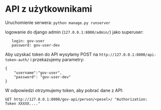 # API z użytkownikami

Uruchomienie serwera:
`python manage.py runserver`

logowanie do django admin (`127.0.0.1:8000/admin/`) jako superuser:
```
   login: gov-user
   password: gov-user-dev
```

Aby uzyskać token do API wysyłamy POST na `http://127.0.0.1:8000/api-token-auth/` i przekazujemy parametry:
```
{
    "username":"gov-user", 
    "password": "gov-user-dev"
}
```
W odpowiedzi otrzymujemy token, aby pobrać dane z API:

`GET http://127.0.0.1:8000/gov-api/person/<pesel>/ "Authorization: Token XXXXX...."`
